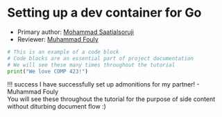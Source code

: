 # Setting up a dev container for Go

* Primary author: [Mohammad Saatialsoruji](https://github.com/meihab)
* Reviewer: [Muhammad Fouly](https://github.com/MuhammadDF)

``` py
# This is an example of a code block
# Code blocks are an essential part of project documentation
# We will see these many times throughout the tutorial
print("We love COMP 423!")
```

!!! success
    I have successfully set up admonitions for my partner! - Muhammad Fouly             
    You will see these throughout the tutorial for the purpose of side content without diturbing document flow :)

